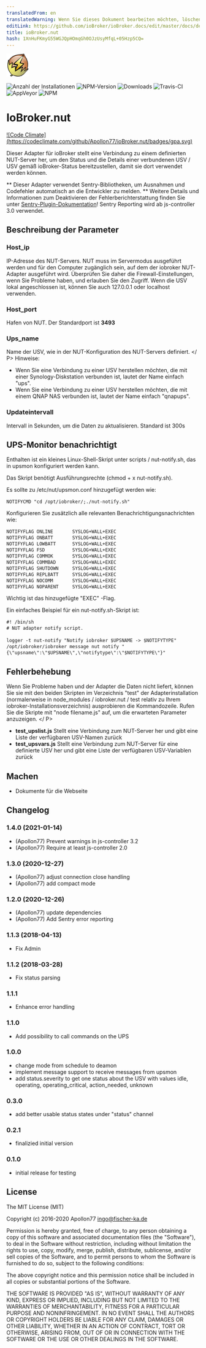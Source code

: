 ```yaml
---
translatedFrom: en
translatedWarning: Wenn Sie dieses Dokument bearbeiten möchten, löschen Sie bitte das Feld "translationsFrom". Andernfalls wird dieses Dokument automatisch erneut übersetzt
editLink: https://github.com/ioBroker/ioBroker.docs/edit/master/docs/de/adapterref/iobroker.nut/README.md
title: ioBroker.nut
hash: 1XnHuFKmyG55WGJQpHOmqGh0OJzUsyMfqL+05Hzp5CQ=
---
```

![Logo](../../../en/adapterref/iobroker.nut/admin/nut.png)

![Anzahl der Installationen](http://iobroker.live/badges/nut-stable.svg)
![NPM-Version](http://img.shields.io/npm/v/iobroker.nut.svg)
![Downloads](https://img.shields.io/npm/dm/iobroker.nut.svg)
![Travis-CI](http://img.shields.io/travis/Apollon77/ioBroker.nut/master.svg)
![AppVeyor](https://ci.appveyor.com/api/projects/status/github/Apollon77/ioBroker.nut?branch=master&svg=true)
![NPM](https://nodei.co/npm/iobroker.nut.png?downloads=true)

# IoBroker.nut
[![Code Climate] (https://codeclimate.com/github/Apollon77/ioBroker.nut/badges/gpa.svg)](https://codeclimate.com/github/Apollon77/ioBroker.nut)

Dieser Adapter für ioBroker stellt eine Verbindung zu einem definierten NUT-Server her, um den Status und die Details einer verbundenen USV / USV gemäß ioBroker-Status bereitzustellen, damit sie dort verwendet werden können.

** Dieser Adapter verwendet Sentry-Bibliotheken, um Ausnahmen und Codefehler automatisch an die Entwickler zu melden. ** Weitere Details und Informationen zum Deaktivieren der Fehlerberichterstattung finden Sie unter [Sentry-Plugin-Dokumentation](https://github.com/ioBroker/plugin-sentry#plugin-sentry)! Sentry Reporting wird ab js-controller 3.0 verwendet.

## Beschreibung der Parameter
### Host_ip
IP-Adresse des NUT-Servers. NUT muss im Servermodus ausgeführt werden und für den Computer zugänglich sein, auf dem der iobroker NUT-Adapter ausgeführt wird. Überprüfen Sie daher die Firewall-Einstellungen, wenn Sie Probleme haben, und erlauben Sie den Zugriff. Wenn die USV lokal angeschlossen ist, können Sie auch 127.0.0.1 oder localhost verwenden.

### Host_port
Hafen von NUT. Der Standardport ist <b>3493</b>

### Ups_name
Name der USV, wie in der NUT-Konfiguration des NUT-Servers definiert. </ P> Hinweise:

- Wenn Sie eine Verbindung zu einer USV herstellen möchten, die mit einer Synology-Diskstation verbunden ist, lautet der Name einfach "ups".
- Wenn Sie eine Verbindung zu einer USV herstellen möchten, die mit einem QNAP NAS verbunden ist, lautet der Name einfach "qnapups".

### Updateintervall
Intervall in Sekunden, um die Daten zu aktualisieren. Standard ist 300s

## UPS-Monitor benachrichtigt
Enthalten ist ein kleines Linux-Shell-Skript unter scripts / nut-notify.sh, das in upsmon konfiguriert werden kann.

Das Skript benötigt Ausführungsrechte (chmod + x nut-notify.sh).

Es sollte zu /etc/nut/upsmon.conf hinzugefügt werden wie:

```
NOTIFYCMD "cd /opt/iobroker/;./nut-notify.sh"
```

Konfigurieren Sie zusätzlich alle relevanten Benachrichtigungsnachrichten wie:

```
NOTIFYFLAG ONLINE       SYSLOG+WALL+EXEC
NOTIFYFLAG ONBATT       SYSLOG+WALL+EXEC
NOTIFYFLAG LOWBATT      SYSLOG+WALL+EXEC
NOTIFYFLAG FSD          SYSLOG+WALL+EXEC
NOTIFYFLAG COMMOK       SYSLOG+WALL+EXEC
NOTIFYFLAG COMMBAD      SYSLOG+WALL+EXEC
NOTIFYFLAG SHUTDOWN     SYSLOG+WALL+EXEC
NOTIFYFLAG REPLBATT     SYSLOG+WALL+EXEC
NOTIFYFLAG NOCOMM       SYSLOG+WALL+EXEC
NOTIFYFLAG NOPARENT     SYSLOG+WALL+EXEC
```

Wichtig ist das hinzugefügte "EXEC" -Flag.

Ein einfaches Beispiel für ein nut-notify.sh-Skript ist:

```
#! /bin/sh
# NUT adapter notify script.

logger -t nut-notify "Notify iobroker $UPSNAME -> $NOTIFYTYPE"
/opt/iobroker/iobroker message nut notify "{\"upsname\":\"$UPSNAME\",\"notifytype\":\"$NOTIFYTYPE\"}"

```

## Fehlerbehebung
Wenn Sie Probleme haben und der Adapter die Daten nicht liefert, können Sie sie mit den beiden Skripten im Verzeichnis "test" der Adapterinstallation (normalerweise in node_modules / iobroker.nut / test relativ zu Ihrem iobroker-Installationsverzeichnis) ausprobieren die Kommandozeile. Rufen Sie die Skripte mit "node filename.js" auf, um die erwarteten Parameter anzuzeigen. </ P>

* **test_upslist.js** Stellt eine Verbindung zum NUT-Server her und gibt eine Liste der verfügbaren USV-Namen zurück
* **test_upsvars.js** Stellt eine Verbindung zum NUT-Server für eine definierte USV her und gibt eine Liste der verfügbaren USV-Variablen zurück

## Machen
* Dokumente für die Webseite

## Changelog

### 1.4.0 (2021-01-14)
* (Apollon77) Prevent warnings in js-controller 3.2
* (Apollon77) Require at least js-controller 2.0

### 1.3.0 (2020-12-27)
* (Apollon77) adjust connection close handling
* (Apollon77) add compact mode

### 1.2.0 (2020-12-26)
* (Apollon77) update dependencies
* (Apollon77) Add Sentry error reporting

### 1.1.3 (2018-04-13)
* Fix Admin

### 1.1.2 (2018-03-28)
* Fix status parsing

### 1.1.1
* Enhance error handling

### 1.1.0
* Add possibility to call commands on the UPS

### 1.0.0
* change mode from schedule to deamon
* implement message support to receive messages from upsmon
* add status.severity to get one status about the USV with values idle, operating, operating_critical, action_needed, unknown

### 0.3.0
* add better usable status states under "status" channel

### 0.2.1
* finalizied initial version

### 0.1.0
* initial release for testing

## License

The MIT License (MIT)

Copyright (c) 2016-2020 Apollon77 <ingo@fischer-ka.de>

Permission is hereby granted, free of charge, to any person obtaining a copy
of this software and associated documentation files (the "Software"), to deal
in the Software without restriction, including without limitation the rights
to use, copy, modify, merge, publish, distribute, sublicense, and/or sell
copies of the Software, and to permit persons to whom the Software is
furnished to do so, subject to the following conditions:

The above copyright notice and this permission notice shall be included in all
copies or substantial portions of the Software.

THE SOFTWARE IS PROVIDED "AS IS", WITHOUT WARRANTY OF ANY KIND, EXPRESS OR
IMPLIED, INCLUDING BUT NOT LIMITED TO THE WARRANTIES OF MERCHANTABILITY,
FITNESS FOR A PARTICULAR PURPOSE AND NONINFRINGEMENT. IN NO EVENT SHALL THE
AUTHORS OR COPYRIGHT HOLDERS BE LIABLE FOR ANY CLAIM, DAMAGES OR OTHER
LIABILITY, WHETHER IN AN ACTION OF CONTRACT, TORT OR OTHERWISE, ARISING FROM,
OUT OF OR IN CONNECTION WITH THE SOFTWARE OR THE USE OR OTHER DEALINGS IN THE
SOFTWARE.